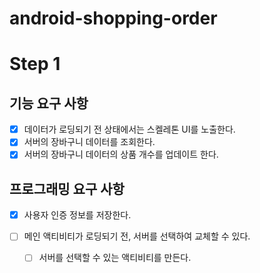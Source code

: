 # android-shopping-order
# Step 1
## 기능 요구 사항
- [x] 데이터가 로딩되기 전 상태에서는 스켈레톤 UI를 노출한다.
- [x] 서버의 장바구니 데이터를 조회한다.
- [x] 서버의 장바구니 데이터의 상품 개수를 업데이트 한다.

## 프로그래밍 요구 사항
- [x] 사용자 인증 정보를 저장한다.
  
- [ ] 메인 액티비티가 로딩되기 전, 서버를 선택하여 교체할 수 있다.
  - [ ] 서버를 선택할 수 있는 액티비티를 만든다.